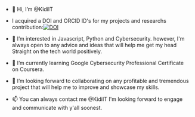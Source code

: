 - 👋 Hi, I’m @KidiIT
-  I acquired a DOI and ORCID ID's for my projects and researchs contribution:[![DOI](https://zenodo.org/badge/DOI/10.5281/zenodo.10829824.svg)](https://doi.org/10.5281/zenodo.10829824)

- 👀 I’m interested in Javascript, Python and Cybersecurity. however, I'm always open to any advice and ideas that will help me get my head Straight on the tech world positively.
- 🌱 I’m currently learning Google Cybersecurity Professional Certificate on Coursera.
- 💞️ I’m looking forward to collaborating on any profitable and tremendous project that will help me to improve and showcase my skills.
- 📫 You can always contact me @KidiIT I'm looking forward to engage and communicate with y'all soonest.

<!---
KidiIT/KidiIT is a ✨ special ✨ repository because its `README.md` (this file) appears on your GitHub profile.
You can click the Preview link to take a look at your changes.
--->
